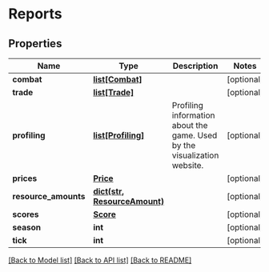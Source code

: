 # Reports

## Properties
Name | Type | Description | Notes
------------ | ------------- | ------------- | -------------
**combat** | [**list[Combat]**](Combat.md) |  | [optional] 
**trade** | [**list[Trade]**](Trade.md) |  | [optional] 
**profiling** | [**list[Profiling]**](Profiling.md) | Profiling information about the game. Used by the visualization website. | [optional] 
**prices** | [**Price**](Price.md) |  | [optional] 
**resource_amounts** | [**dict(str, ResourceAmount)**](ResourceAmount.md) |  | [optional] 
**scores** | [**Score**](Score.md) |  | [optional] 
**season** | **int** |  | [optional] 
**tick** | **int** |  | [optional] 

[[Back to Model list]](../README.md#documentation-for-models) [[Back to API list]](../README.md#documentation-for-api-endpoints) [[Back to README]](../README.md)

